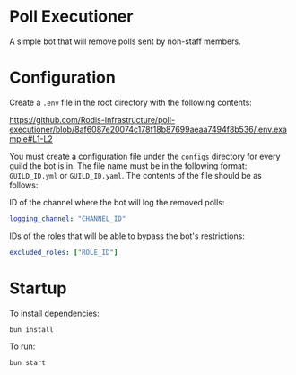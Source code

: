 # Poll Executioner

A simple bot that will remove polls sent by non-staff members.

# Configuration

Create a `.env` file in the root directory with the following contents:

https://github.com/Rodis-Infrastructure/poll-executioner/blob/8af6087e20074c178f18b87699aeaa7494f8b536/.env.example#L1-L2

You must create a configuration file under the `configs` directory for every guild the bot is in. The file name must be in the following format: `GUILD_ID.yml` or `GUILD_ID.yaml`. The contents of the file should be as follows:

ID of the channel where the bot will log the removed polls:
```yaml
logging_channel: "CHANNEL_ID"
```

IDs of the roles that will be able to bypass the bot's restrictions:
```yaml
excluded_roles: ["ROLE_ID"]
```

# Startup

To install dependencies:

```bash
bun install
```

To run:

```bash
bun start
```